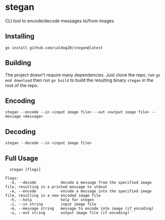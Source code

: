 # stegan
CLI tool to encode/decode messages to/from images

## Installing
`go install github.com/caldog20/stegan@latest`

## Building
The project doesn't require many dependencies. Just clone the repo, run `go mod download` then run `go build` to build the resulting binary `stegan` in the root of the repo.

## Encoding
`stegan --encode --in <input image file> --out <output image file> --message <message>`

## Decoding
`stegan --decode --in <input image file>`

## Full Usage
```Usage:
  stegan [flags]

Flags:
  -d, --decode           decode a message from the specified image file, resulting in a printed message to stdout
  -e, --encode           encode a message into the specified image file, resulting in a new encoded image file
  -h, --help             help for stegen
  -i, --in string        input image file
  -m, --message string   message to encode into image (if encoding)
  -o, --out string       output image file (if encoding)```


